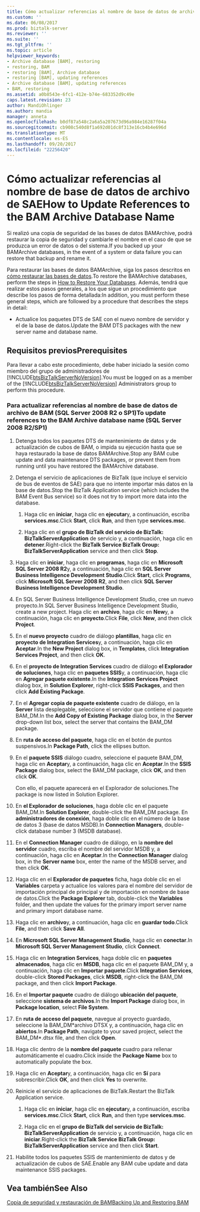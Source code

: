 ```yaml
---
title: Cómo actualizar referencias al nombre de base de datos de archivo BAM | Documentos de Microsoft
ms.custom: ''
ms.date: 06/08/2017
ms.prod: biztalk-server
ms.reviewer: ''
ms.suite: ''
ms.tgt_pltfrm: ''
ms.topic: article
helpviewer_keywords:
- Archive database [BAM], restoring
- restoring, BAM
- restoring [BAM], Archive database
- restoring [BAM], updating references
- Archive database [BAM], updating references
- BAM, restoring
ms.assetid: a0b8543e-6fc1-412e-b74e-683352d9c49e
caps.latest.revision: 23
author: MandiOhlinger
ms.author: mandia
manager: anneta
ms.openlocfilehash: b0df87a548c2a6a5a207673d96a984e16287f04a
ms.sourcegitcommit: cb908c540d8f1a692d01dc8f313e16cb4b4e696d
ms.translationtype: MT
ms.contentlocale: es-ES
ms.lasthandoff: 09/20/2017
ms.locfileid: "22256420"
---
```

# <a name="how-to-update-references-to-the-bam-archive-database-name"></a><span data-ttu-id="27fde-102">Cómo actualizar referencias al nombre de base de datos de archivo de SAE</span><span class="sxs-lookup"><span data-stu-id="27fde-102">How to Update References to the BAM Archive Database Name</span></span>
<span data-ttu-id="27fde-103">Si realizó una copia de seguridad de las bases de datos BAMArchive, podrá restaurar la copia de seguridad y cambiarle el nombre en el caso de que se produzca un error de datos o del sistema.</span><span class="sxs-lookup"><span data-stu-id="27fde-103">If you backed up your BAMArchive databases, in the event of a system or data failure you can restore that backup and rename it.</span></span>  
  
 <span data-ttu-id="27fde-104">Para restaurar las bases de datos BAMArchive, siga los pasos descritos en [cómo restaurar las bases de datos](../core/how-to-restore-your-databases.md).</span><span class="sxs-lookup"><span data-stu-id="27fde-104">To restore the BAMArchive databases, perform the steps in [How to Restore Your Databases](../core/how-to-restore-your-databases.md).</span></span> <span data-ttu-id="27fde-105">Además, tendrá que realizar estos pasos generales, a los que sigue un procedimiento que describe los pasos de forma detallada:</span><span class="sxs-lookup"><span data-stu-id="27fde-105">In addition, you must perform these general steps, which are followed by a procedure that describes the steps in detail:</span></span>  
  
-   <span data-ttu-id="27fde-106">Actualice los paquetes DTS de SAE con el nuevo nombre de servidor y el de la base de datos.</span><span class="sxs-lookup"><span data-stu-id="27fde-106">Update the BAM DTS packages with the new server name and database name.</span></span>  
  
## <a name="prerequisites"></a><span data-ttu-id="27fde-107">Requisitos previos</span><span class="sxs-lookup"><span data-stu-id="27fde-107">Prerequisites</span></span>  
 <span data-ttu-id="27fde-108">Para llevar a cabo este procedimiento, debe haber iniciado la sesión como miembro del grupo de administradores de [!INCLUDE[btsBizTalkServerNoVersion](../includes/btsbiztalkservernoversion-md.md)].</span><span class="sxs-lookup"><span data-stu-id="27fde-108">You must be logged on as a member of the [!INCLUDE[btsBizTalkServerNoVersion](../includes/btsbiztalkservernoversion-md.md)] Administrators group to perform this procedure.</span></span>  
  
### <a name="to-update-references-to-the-bam-archive-database-name-sql-server-2008-r2sp1"></a><span data-ttu-id="27fde-109">Para actualizar referencias al nombre de base de datos de archivo de BAM (SQL Server 2008 R2 o SP1)</span><span class="sxs-lookup"><span data-stu-id="27fde-109">To update references to the BAM Archive database name (SQL Server 2008 R2/SP1)</span></span>  
  
1.  <span data-ttu-id="27fde-110">Detenga todos los paquetes DTS de mantenimiento de datos y de actualización de cubos de BAM, o impida su ejecución hasta que se haya restaurado la base de datos BAMArchive.</span><span class="sxs-lookup"><span data-stu-id="27fde-110">Stop any BAM cube update and data maintenance DTS packages, or prevent them from running until you have restored the BAMArchive database.</span></span>  
  
2.  <span data-ttu-id="27fde-111">Detenga el servicio de aplicaciones de BizTalk (que incluye el servicio de bus de eventos de SAE) para que no intente importar más datos en la base de datos.</span><span class="sxs-lookup"><span data-stu-id="27fde-111">Stop the BizTalk Application service (which includes the BAM Event Bus service) so it does not try to import more data into the database.</span></span>  
  
    1.  <span data-ttu-id="27fde-112">Haga clic en **iniciar**, haga clic en **ejecutar**y, a continuación, escriba **services.msc**.</span><span class="sxs-lookup"><span data-stu-id="27fde-112">Click **Start**, click **Run**, and then type **services.msc**.</span></span>  
  
    2.  <span data-ttu-id="27fde-113">Haga clic en el **grupo de BizTalk del servicio de BizTalk: BizTalkServerApplication** de servicio y, a continuación, haga clic en **detener**.</span><span class="sxs-lookup"><span data-stu-id="27fde-113">Right-click the **BizTalk Service BizTalk Group: BizTalkServerApplication** service and then click **Stop**.</span></span>  
  
3.  <span data-ttu-id="27fde-114">Haga clic en **iniciar**, haga clic en **programas**, haga clic en **Microsoft SQL Server 2008 R2**y, a continuación, haga clic en **SQL Server Business Intelligence Development Studio**.</span><span class="sxs-lookup"><span data-stu-id="27fde-114">Click **Start**, click **Programs**, click **Microsoft SQL Server 2008 R2**, and then click **SQL Server Business Intelligence Development Studio**.</span></span>  
  
4.  <span data-ttu-id="27fde-115">En SQL Server Business Intelligence Development Studio, cree un nuevo proyecto.</span><span class="sxs-lookup"><span data-stu-id="27fde-115">In SQL Server Business Intelligence Development Studio, create a new project.</span></span> <span data-ttu-id="27fde-116">Haga clic en **archivo**, haga clic en **New**y, a continuación, haga clic en **proyecto**.</span><span class="sxs-lookup"><span data-stu-id="27fde-116">Click **File**, click **New**, and then click **Project**.</span></span>  
  
5.  <span data-ttu-id="27fde-117">En el **nuevo proyecto** cuadro de diálogo **plantillas**, haga clic en **proyecto de Integration Services**y, a continuación, haga clic en **Aceptar**.</span><span class="sxs-lookup"><span data-stu-id="27fde-117">In the **New Project** dialog box, in **Templates**, click **Integration Services Project**, and then click **OK**.</span></span>  
  
6.  <span data-ttu-id="27fde-118">En el **proyecto de Integration Services** cuadro de diálogo **el Explorador de soluciones**, haga clic en **paquetes SSIS**y, a continuación, haga clic en **Agregar paquete existente**.</span><span class="sxs-lookup"><span data-stu-id="27fde-118">In the **Integration Services Project** dialog box, in **Solution Explorer**, right-click **SSIS Packages**, and then click **Add Existing Package**.</span></span>  
  
7.  <span data-ttu-id="27fde-119">En el **Agregar copia de paquete existente** cuadro de diálogo, en la **Server** lista desplegable, seleccione el servidor que contiene el paquete BAM_DM.</span><span class="sxs-lookup"><span data-stu-id="27fde-119">In the **Add Copy of Existing Package** dialog box, in the **Server** drop-down list box, select the server that contains the BAM_DM package.</span></span>  
  
8.  <span data-ttu-id="27fde-120">En **ruta de acceso del paquete**, haga clic en el botón de puntos suspensivos.</span><span class="sxs-lookup"><span data-stu-id="27fde-120">In **Package Path**, click the ellipses button.</span></span>  
  
9. <span data-ttu-id="27fde-121">En el **paquete SSIS** diálogo cuadro, seleccione el paquete BAM_DM, haga clic en **Aceptar**y, a continuación, haga clic en **Aceptar**.</span><span class="sxs-lookup"><span data-stu-id="27fde-121">In the **SSIS Package** dialog box, select the BAM_DM package, click **OK**, and then click **OK**.</span></span>  
  
     <span data-ttu-id="27fde-122">Con ello, el paquete aparecerá en el Explorador de soluciones.</span><span class="sxs-lookup"><span data-stu-id="27fde-122">The package is now listed in Solution Explorer.</span></span>  
  
10. <span data-ttu-id="27fde-123">En **el Explorador de soluciones**, haga doble clic en el paquete BAM_DM.</span><span class="sxs-lookup"><span data-stu-id="27fde-123">In **Solution Explorer**, double-click the BAM_DM package.</span></span> <span data-ttu-id="27fde-124">En **administradores de conexión**, haga doble clic en el número de la base de datos 3 (base de datos MSDB).</span><span class="sxs-lookup"><span data-stu-id="27fde-124">In **Connection Managers**, double-click database number 3 (MSDB database).</span></span>  
  
11. <span data-ttu-id="27fde-125">En el **Connection Manager** cuadro de diálogo, en la **nombre del servidor** cuadro, escriba el nombre del servidor MSDB y, a continuación, haga clic en **Aceptar**.</span><span class="sxs-lookup"><span data-stu-id="27fde-125">In the **Connection Manager** dialog box, in the **Server name** box, enter the name of the MSDB server, and then click **OK**.</span></span>  
  
12. <span data-ttu-id="27fde-126">Haga clic en el **Explorador de paquetes** ficha, haga doble clic en el **Variables** carpeta y actualice los valores para el nombre del servidor de importación principal de principal y de importación en nombre de base de datos.</span><span class="sxs-lookup"><span data-stu-id="27fde-126">Click the **Package Explorer** tab, double-click the **Variables** folder, and then update the values for the primary import server name and primary import database name.</span></span>  
  
13. <span data-ttu-id="27fde-127">Haga clic en **archivo**y, a continuación, haga clic en **guardar todo**.</span><span class="sxs-lookup"><span data-stu-id="27fde-127">Click **File**, and then click **Save All**.</span></span>  
  
14. <span data-ttu-id="27fde-128">En **Microsoft SQL Server Management Studio**, haga clic en **conectar**.</span><span class="sxs-lookup"><span data-stu-id="27fde-128">In **Microsoft SQL Server Management Studio**, click **Connect**.</span></span>  
  
15. <span data-ttu-id="27fde-129">Haga clic en **Integration Services**, haga doble clic en **paquetes almacenados**, haga clic en **MSDB**, haga clic en el paquete BAM_DM y, a continuación, haga clic en **Importar paquete**.</span><span class="sxs-lookup"><span data-stu-id="27fde-129">Click **Integration Services**, double-click **Stored Packages**, click **MSDB**, right-click the BAM_DM package, and then click **Import Package**.</span></span>  
  
16. <span data-ttu-id="27fde-130">En el **Importar paquete** cuadro de diálogo **ubicación del paquete**, seleccione **sistema de archivos**.</span><span class="sxs-lookup"><span data-stu-id="27fde-130">In the **Import Package** dialog box, in **Package location**, select **File System**.</span></span>  
  
17. <span data-ttu-id="27fde-131">En **ruta de acceso del paquete**, navegue al proyecto guardado, seleccione la BAM_DM\*archivo DTSX y, a continuación, haga clic en **abiertos**.</span><span class="sxs-lookup"><span data-stu-id="27fde-131">In **Package Path**, navigate to your saved project, select the BAM_DM\*.dtsx file, and then click **Open**.</span></span>  
  
18. <span data-ttu-id="27fde-132">Haga clic dentro de la **nombre del paquete** cuadro para rellenar automáticamente el cuadro.</span><span class="sxs-lookup"><span data-stu-id="27fde-132">Click inside the **Package Name** box to automatically populate the box.</span></span>  
  
19. <span data-ttu-id="27fde-133">Haga clic en **Aceptar**y, a continuación, haga clic en **Sí** para sobrescribir.</span><span class="sxs-lookup"><span data-stu-id="27fde-133">Click **OK**, and then click **Yes** to overwrite.</span></span>  
  
20. <span data-ttu-id="27fde-134">Reinicie el servicio de aplicaciones de BizTalk.</span><span class="sxs-lookup"><span data-stu-id="27fde-134">Restart the BizTalk Application service.</span></span>  
  
    1.  <span data-ttu-id="27fde-135">Haga clic en **iniciar**, haga clic en **ejecutar**y, a continuación, escriba **services.msc**.</span><span class="sxs-lookup"><span data-stu-id="27fde-135">Click **Start**, click **Run**, and then type **services.msc**.</span></span>  
  
    2.  <span data-ttu-id="27fde-136">Haga clic en el **grupo de BizTalk del servicio de BizTalk: BizTalkServerApplication** de servicio y, a continuación, haga clic en **iniciar**.</span><span class="sxs-lookup"><span data-stu-id="27fde-136">Right-click the **BizTalk Service BizTalk Group: BizTalkServerApplication** service and then click **Start**.</span></span>  
  
21. <span data-ttu-id="27fde-137">Habilite todos los paquetes SSIS de mantenimiento de datos y de actualización de cubos de SAE.</span><span class="sxs-lookup"><span data-stu-id="27fde-137">Enable any BAM cube update and data maintenance SSIS packages.</span></span>  
  
## <a name="see-also"></a><span data-ttu-id="27fde-138">Vea también</span><span class="sxs-lookup"><span data-stu-id="27fde-138">See Also</span></span>  
 [<span data-ttu-id="27fde-139">Copia de seguridad y restauración de BAM</span><span class="sxs-lookup"><span data-stu-id="27fde-139">Backing Up and Restoring BAM</span></span>](../core/backing-up-and-restoring-bam.md)